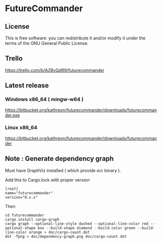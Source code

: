 # FutureCommander

## License

This is free software: you can redistribute it and/or modify it under the terms of the GNU General Public License.

## Trello

https://trello.com/b/A2BvQdR9/futurecommander

## Latest release

### Windows x86_64 ( mingw-w64 )

https://bitbucket.org/kathreon/futurecommander/downloads/futurecommander.exe

### Linux x86_64

https://bitbucket.org/kathreon/futurecommander/downloads/futurecommander


## Note : Generate dependency graph

Must have GraphViz installed ( which provide `dot` binary ).

Add this to Cargo.lock with proper version
```
[root]
name="futurecommander"
version="0.x.x"
```

Then

```
cd futurecommander
cargo install cargo-graph
cargo graph --optional-line-style dashed --optional-line-color red --optional-shape box --build-shape diamond --build-color green --build-line-color orange > doc/cargo-count.dot
dot -Tpng > doc/dependency-graph.png doc/cargo-count.dot
```
